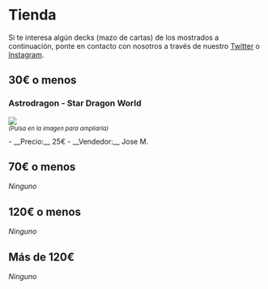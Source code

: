 # Tienda

Si te interesa algún decks (mazo de cartas) de los mostrados a continuación, ponte en contacto con nosotros a través de nuestro [Twitter](http://twitter.com/buddyfightmlg) o [Instagram](http://instagram.com/buddyfightmlg).

## 30€ o menos

### Astrodragon - Star Dragon World

<div>
<a href="{{ site.github.url }}/assets/images/shop/1.jpg" target="_blank">
  <img src="{{ site.github.url }}/assets/images/shop/1-thumb.jpg">
</a>
</div>
<div style="margin-bottom: 10px;">
  <small>
    <i>(Pulsa en la imagen para ampliarla)</i>
  </small>
</div>
- __Precio:__ 25€
- __Vendedor:__ Jose M.

## 70€ o menos

_Ninguno_

## 120€ o menos

_Ninguno_

## Más de 120€

_Ninguno_
